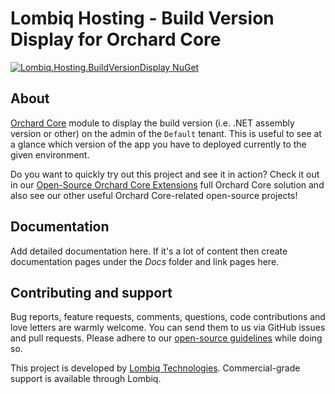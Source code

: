 # Lombiq Hosting - Build Version Display for Orchard Core

[![Lombiq.Hosting.BuildVersionDisplay NuGet](https://img.shields.io/nuget/v/Lombiq.Hosting.BuildVersionDisplay?label=Lombiq.Hosting.BuildVersionDisplay)](https://www.nuget.org/packages/Lombiq.Hosting.BuildVersionDisplay/)

## About

[Orchard Core](https://www.orchardcore.net/) module to display the build version (i.e. .NET assembly version or other) on the admin of the `Default` tenant. This is useful to see at a glance which version of the app you have to deployed currently to the given environment.

Do you want to quickly try out this project and see it in action? Check it out in our [Open-Source Orchard Core Extensions](https://github.com/Lombiq/Open-Source-Orchard-Core-Extensions) full Orchard Core solution and also see our other useful Orchard Core-related open-source projects!

## Documentation

Add detailed documentation here. If it's a lot of content then create documentation pages under the *Docs* folder and link pages here.

## Contributing and support

Bug reports, feature requests, comments, questions, code contributions and love letters are warmly welcome. You can send them to us via GitHub issues and pull requests. Please adhere to our [open-source guidelines](https://lombiq.com/open-source-guidelines) while doing so.

This project is developed by [Lombiq Technologies](https://lombiq.com/). Commercial-grade support is available through Lombiq.
